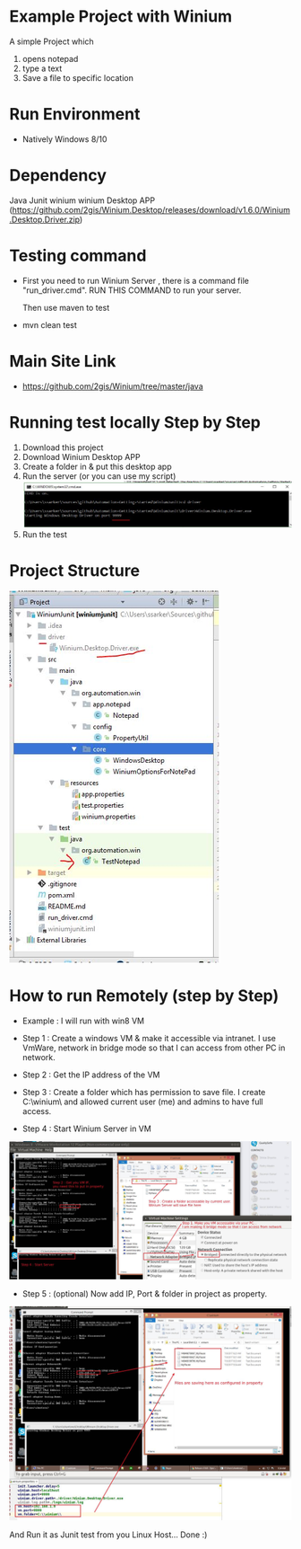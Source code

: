# Example Project with Winium
A simple Project which 

1. opens notepad
2. type a text
3. Save a file to specific location 

# Run Environment 
- Natively Windows 8/10

# Dependency 
Java 
Junit
winium
winium Desktop APP (https://github.com/2gis/Winium.Desktop/releases/download/v1.6.0/Winium.Desktop.Driver.zip)

# Testing command 

- First you need to run Winium Server , there is a command file "run_driver.cmd". 
  RUN THIS COMMAND to run your server. 
  
  Then use maven to test 

- mvn clean test 

# Main Site Link  

- https://github.com/2gis/Winium/tree/master/java

# Running test locally Step by Step
 
1. Download this project 
2. Download Winium Desktop APP 
3. Create a folder in & put this desktop app
4. Run the server (or you can use my script)
![Server Running](server_running.JPG)
5. Run the test 

# Project Structure 
![Project](project_structure.JPG)

# How to run Remotely (step by Step) 

- Example : I will run with win8 VM

- Step 1 : Create a windows VM & make it accessible via intranet. 
I use VmWare, network in bridge mode so that I can access from other PC in network. 
 
- Step 2 : Get the IP address of the VM 

- Step 3 : Create a folder which has permission to save file. 
I create C:\winium\ and allowed current user (me) and admins to have full access. 

- Step 4 : Start Winium Server in VM 

![Configuration of VM](vmConfig.jpg)

- Step 5 : (optional) Now add IP, Port & folder in project as property. 

![Saving file in VM](VMsavingFIle.jpg)  
  
And Run it as Junit test from you Linux Host...  Done :)   
 

